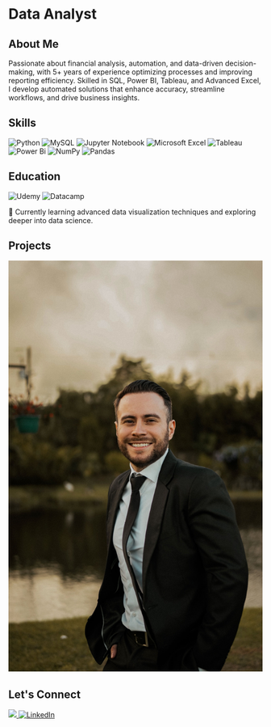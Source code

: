 # Data Analyst

## About Me

Passionate about financial analysis, automation, and data-driven decision-making, with 5+ years of experience optimizing processes and improving reporting efficiency. Skilled in SQL, Power BI, Tableau, and Advanced Excel, I develop automated solutions that enhance accuracy, streamline workflows, and drive business insights.

## Skills 
![Python](https://img.shields.io/badge/Python-%20?style=for-the-badge&logo=python&logoColor=white&labelColor=black&color=black)
![MySQL](https://img.shields.io/badge/MySQL-%20?style=for-the-badge&logo=mysql&logoColor=white&logoSize=auto&labelColor=black&color=black)
![Jupyter Notebook](https://img.shields.io/badge/Jupyter-%20?style=for-the-badge&logo=jupyter&logoColor=white&logoSize=auto&labelColor=black&color=black)
![Microsoft Excel](https://img.shields.io/badge/Microsoft%20Excel-%20?style=for-the-badge&logoColor=white&logoSize=auto&labelColor=black&color=black)
![Tableau](https://img.shields.io/badge/Tableau-%20?style=for-the-badge&logoColor=white&logoSize=auto&labelColor=black&color=black)
![Power Bi](https://img.shields.io/badge/Power%20Bi-%20?style=for-the-badge&logoColor=white&logoSize=auto&labelColor=black&color=black)
![NumPy](https://img.shields.io/badge/Numpy-%20?style=for-the-badge&logo=numpy&logoColor=white&logoSize=auto&labelColor=black&color=black)
![Pandas](https://img.shields.io/badge/Pandas-%20?style=for-the-badge&logo=pandas&logoColor=white&logoSize=auto&labelColor=black&color=black)


## Education
![Udemy](https://img.shields.io/badge/Udemy-A435F0?style=for-the-badge&logo=Udemy&logoColor=white)
![Datacamp](https://img.shields.io/badge/Datacamp-05192D?style=for-the-badge&logo=datacamp&logoColor=03E860)




🌱 Currently learning advanced data visualization techniques and exploring deeper into data science.

## Projects
![Bike Study](/assets/img/profile_photo.jpeg)


## Let's Connect

<p>
  <a href="mailto:bryn.acuna7@gmail.com" target="_blank">
  <img src="https://img.shields.io/badge/Gmail%3A%20bryn.acuna7%40gmail.com-red?style=for-the-badge&logo=gmail&logoColor=white&logoSize=auto">
  </a>
  
   <a href="https://www.linkedin.com/in/bryan-acu%C3%B1a-as12b7/" target="_blank">
    <img alt="LinkedIn" src="https://img.shields.io/badge/LinkedIn-0077B5?style=for-the-badge&logo=linkedin&logoColor=white">
  </a>  
</p>

 












<!---
bryanacuna7/bryanacuna7 is a ✨ special ✨ repository because its `README.md` (this file) appears on your GitHub profile.
You can click the Preview link to take a look at your changes.
--->
